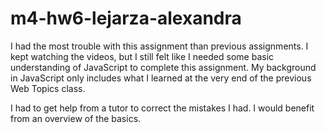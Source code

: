 # m4-hw6-lejarza-alexandra

I had the most trouble with this assignment than previous assignments. I kept watching the videos, but I still felt like I needed some basic understanding of JavaScript to complete this assignment. My background in JavaScript only includes what I learned at the very end of the previous Web Topics class. 

I had to get help from a tutor to correct the mistakes I had. I would benefit from an overview of the basics.  
